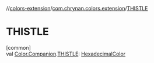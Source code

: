 //[colors-extension](../../index.md)/[com.chrynan.colors.extension](index.md)/[THISTLE](-t-h-i-s-t-l-e.md)

# THISTLE

[common]\
val [Color.Companion](../../../colors-core/colors-core/com.chrynan.colors/-color/-companion/index.md).[THISTLE](-t-h-i-s-t-l-e.md): [HexadecimalColor](../../../colors-core/colors-core/com.chrynan.colors/-hexadecimal-color/index.md)
